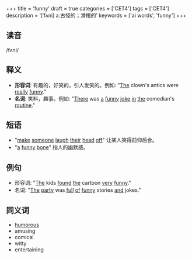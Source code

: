 +++
title = 'funny'
draft = true
categories = ['CET4']
tags = ['CET4']
description = '[ˈfʌni] a.古怪的；滑稽的'
keywords = ['ai words', 'funny']
+++

## 读音
/fʌni/

## 释义
- **形容词**: 有趣的，好笑的，引人发笑的。例如: "[The](/post/the/) clown's antics were [really](/post/really/) [funny](/post/funny/)."
- **名词**: 笑料，趣事。例如: "[There](/post/there/) was [a](/post/a/) [funny](/post/funny/) [joke](/post/joke/) [in](/post/in/) [the](/post/the/) comedian's [routine](/post/routine/)."

## 短语
- "[make](/post/make/) [someone](/post/someone/) [laugh](/post/laugh/) [their](/post/their/) [head](/post/head/) [off](/post/off/)" 让某人笑得前仰后合。
- "[a](/post/a/) [funny](/post/funny/) [bone](/post/bone/)" 指人的幽默感。

## 例句
- 形容词: "[The](/post/the/) kids [found](/post/found/) [the](/post/the/) cartoon [very](/post/very/) [funny](/post/funny/)."
- 名词: "[The](/post/the/) [party](/post/party/) was [full](/post/full/) [of](/post/of/) [funny](/post/funny/) stories [and](/post/and/) jokes."

## 同义词
- [humorous](/post/humorous/)
- amusing
- comical
- witty
- entertaining
